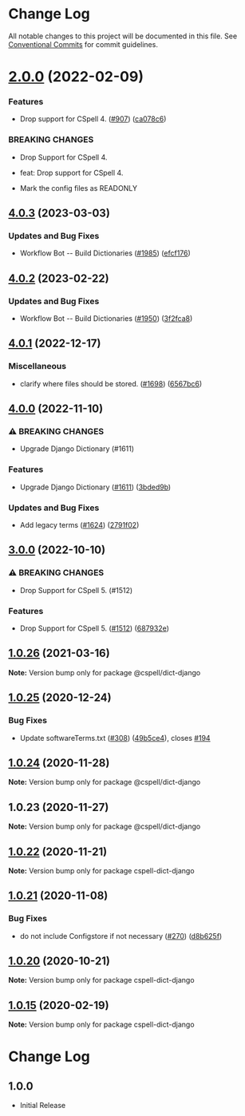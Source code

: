 # Change Log

All notable changes to this project will be documented in this file.
See [Conventional Commits](https://conventionalcommits.org) for commit guidelines.

# [2.0.0](https://github.com/streetsidesoftware/cspell-dicts/compare/@cspell/dict-django@1.0.26...@cspell/dict-django@2.0.0) (2022-02-09)


### Features

* Drop support for CSpell 4. ([#907](https://github.com/streetsidesoftware/cspell-dicts/issues/907)) ([ca078c6](https://github.com/streetsidesoftware/cspell-dicts/commit/ca078c6a2e188cc3cf6276db1ba7e007f0f06f27))


### BREAKING CHANGES

* Drop Support for CSpell 4.

* feat: Drop support for CSpell 4.
* Mark the config files as READONLY





## [4.0.3](https://github.com/streetsidesoftware/cspell-dicts/compare/@cspell/dict-django@4.0.2...@cspell/dict-django@4.0.3) (2023-03-03)


### Updates and Bug Fixes

* Workflow Bot -- Build Dictionaries ([#1985](https://github.com/streetsidesoftware/cspell-dicts/issues/1985)) ([efcf176](https://github.com/streetsidesoftware/cspell-dicts/commit/efcf1762763e2b587ab5a711ff477e2400308285))

## [4.0.2](https://github.com/streetsidesoftware/cspell-dicts/compare/@cspell/dict-django@4.0.1...@cspell/dict-django@4.0.2) (2023-02-22)


### Updates and Bug Fixes

* Workflow Bot -- Build Dictionaries ([#1950](https://github.com/streetsidesoftware/cspell-dicts/issues/1950)) ([3f2fca8](https://github.com/streetsidesoftware/cspell-dicts/commit/3f2fca8b64c800723cc572f5ef83e92d5ec64673))

## [4.0.1](https://github.com/streetsidesoftware/cspell-dicts/compare/@cspell/dict-django@4.0.0...@cspell/dict-django@4.0.1) (2022-12-17)


### Miscellaneous

* clarify where files should be stored. ([#1698](https://github.com/streetsidesoftware/cspell-dicts/issues/1698)) ([6567bc6](https://github.com/streetsidesoftware/cspell-dicts/commit/6567bc62130404cb32945bdcc3bf07316c839396))

## [4.0.0](https://github.com/streetsidesoftware/cspell-dicts/compare/@cspell/dict-django@3.0.0...@cspell/dict-django@4.0.0) (2022-11-10)


### ⚠ BREAKING CHANGES

* Upgrade Django Dictionary (#1611)

### Features

* Upgrade Django Dictionary ([#1611](https://github.com/streetsidesoftware/cspell-dicts/issues/1611)) ([3bded9b](https://github.com/streetsidesoftware/cspell-dicts/commit/3bded9b6808aa1492c92fe94dae52e317bb28d6b))


### Updates and Bug Fixes

* Add legacy terms ([#1624](https://github.com/streetsidesoftware/cspell-dicts/issues/1624)) ([2791f02](https://github.com/streetsidesoftware/cspell-dicts/commit/2791f025672ce8c14eaa305a67d3d7a334b7682f))

## [3.0.0](https://github.com/streetsidesoftware/cspell-dicts/compare/@cspell/dict-django@2.0.0...@cspell/dict-django@3.0.0) (2022-10-10)


### ⚠ BREAKING CHANGES

* Drop Support for CSpell 5. (#1512)

### Features

* Drop Support for CSpell 5. ([#1512](https://github.com/streetsidesoftware/cspell-dicts/issues/1512)) ([687932e](https://github.com/streetsidesoftware/cspell-dicts/commit/687932e187e4bce87d7904e3a2e53dd6de6ac372))

## [1.0.26](https://github.com/streetsidesoftware/cspell-dicts/compare/@cspell/dict-django@1.0.25...@cspell/dict-django@1.0.26) (2021-03-16)

**Note:** Version bump only for package @cspell/dict-django





## [1.0.25](https://github.com/streetsidesoftware/cspell-dicts/compare/@cspell/dict-django@1.0.24...@cspell/dict-django@1.0.25) (2020-12-24)


### Bug Fixes

* Update softwareTerms.txt ([#308](https://github.com/streetsidesoftware/cspell-dicts/issues/308)) ([49b5ce4](https://github.com/streetsidesoftware/cspell-dicts/commit/49b5ce4a2436f3c99969d6425128d55f84c8a7fc)), closes [#194](https://github.com/streetsidesoftware/cspell-dicts/issues/194)





## [1.0.24](https://github.com/streetsidesoftware/cspell-dicts/compare/@cspell/dict-django@1.0.23...@cspell/dict-django@1.0.24) (2020-11-28)

**Note:** Version bump only for package @cspell/dict-django





## 1.0.23 (2020-11-27)

**Note:** Version bump only for package @cspell/dict-django





## [1.0.22](https://github.com/streetsidesoftware/cspell-dicts/compare/cspell-dict-django@1.0.21...cspell-dict-django@1.0.22) (2020-11-21)

**Note:** Version bump only for package cspell-dict-django

## [1.0.21](https://github.com/streetsidesoftware/cspell-dicts/compare/cspell-dict-django@1.0.20...cspell-dict-django@1.0.21) (2020-11-08)

### Bug Fixes

- do not include Configstore if not necessary ([#270](https://github.com/streetsidesoftware/cspell-dicts/issues/270)) ([d8b625f](https://github.com/streetsidesoftware/cspell-dicts/commit/d8b625f2f42d5cc6c4a9390216ac1e5037886e44))

## [1.0.20](https://github.com/streetsidesoftware/cspell-dicts/compare/cspell-dict-django@1.0.19...cspell-dict-django@1.0.20) (2020-10-21)

**Note:** Version bump only for package cspell-dict-django

## [1.0.15](https://github.com/streetsidesoftware/cspell-dicts/compare/cspell-dict-django@1.0.14...cspell-dict-django@1.0.15) (2020-02-19)

**Note:** Version bump only for package cspell-dict-django

# Change Log

## 1.0.0

- Initial Release
